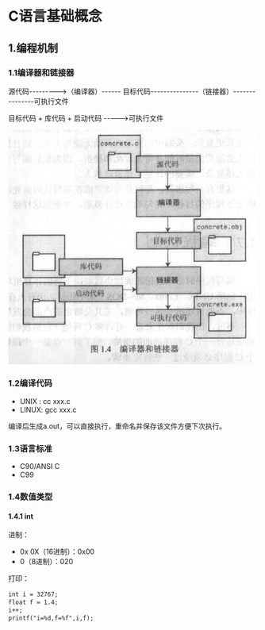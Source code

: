 

# C语言基础概念

## 1.编程机制

### 1.1编译器和链接器

源代码--------->（编译器）------ 目标代码---------------（链接器）---------------可执行文件

目标代码 + 库代码 + 启动代码  ----->可执行文件

![编译器和链接器](./pictures/编译器和链接器.jpg)	

### 1.2编译代码


- UNIX :   cc   xxx.c
- LINUX:   gcc xxx.c

编译后生成a.out，可以直接执行，重命名并保存该文件方便下次执行。

### 1.3语言标准
- C90/ANSI C
- C99

### 1.4数值类型

#### 1.4.1 int
进制： 
- 0x 0X（16进制）：0x00
- 0（8进制）：020

打印：

```
int i = 32767;
float f = 1.4;
i++;
printf("i=%d,f=%f",i,f);
```